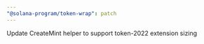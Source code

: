 ```yaml
---
"@solana-program/token-wrap": patch
---
```


Update CreateMint helper to support token-2022 extension sizing
